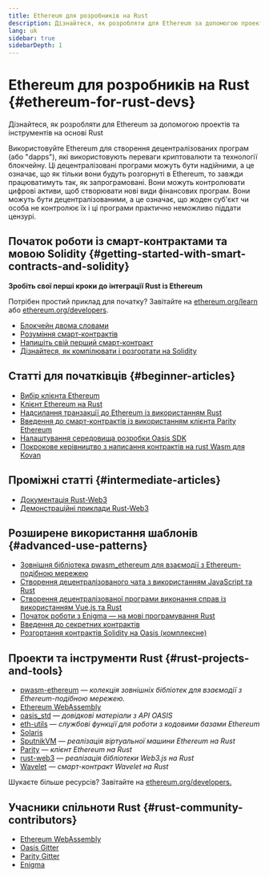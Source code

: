 ```yaml
---
title: Ethereum для розробників на Rust
description: Дізнайтеся, як розробляти для Ethereum за допомогою проектів та інструментів на основі Rust
lang: uk
sidebar: true
sidebarDepth: 1
---
```


# Ethereum для розробників на Rust {#ethereum-for-rust-devs}

<div class="featured">Дізнайтеся, як розробляти для Ethereum за допомогою проектів та інструментів на основі Rust</div>

Використовуйте Ethereum для створення децентралізованих програм (або "dapps"), які використовують переваги криптовалюти та технології блокчейну. Ці децентралізовані програми можуть бути надійними, а це означає, що як тільки вони будуть розгорнуті в Ethereum, то завжди працюватимуть так, як запрограмовані. Вони можуть контролювати цифрові активи, щоб створювати нові види фінансових програм. Вони можуть бути децентралізованими, а це означає, що жоден суб'єкт чи особа не контролює їх і ці програми практично неможливо піддати цензурі.

## Початок роботи із смарт-контрактами та мовою Solidity {#getting-started-with-smart-contracts-and-solidity}

**Зробіть свої перші кроки до інтеграції Rust із Ethereum**

Потрібен простий приклад для початку? Завітайте на [ethereum.org/learn](/uk/learn/) або [ethereum.org/developers](/uk/developers/).

- [Блокчейн двома словами](https://kauri.io/article/d55684513211466da7f8cc03987607d5/blockchain-explained)
- [Розуміння смарт-контрактів](https://kauri.io/article/e4f66c6079e74a4a9b532148d3158188/ethereum-101-part-5-the-smart-contract)
- [Напишіть свій перший смарт-контракт](https://kauri.io/article/124b7db1d0cf4f47b414f8b13c9d66e2/remix-ide-your-first-smart-contract)
- [Дізнайтеся, як компілювати і розгортати на Solidity](https://kauri.io/article/973c5f54c4434bb1b0160cff8c695369/understanding-smart-contract-compilation-and-deployment)

## Статті для початківців {#beginner-articles}

- [Вибір клієнта Ethereum](https://www.trufflesuite.com/docs/truffle/reference/choosing-an-ethereum-client)
- [Клієнт Ethereum на Rust](https://wiki.parity.io/Setup)
- [Надсилання транзакції до Ethereum із використанням Rust](https://kauri.io/article/97c85229c66445759bb0ce642224d364/sending-ethereum-transactions-with-rust)
- [Введення до смарт-контрактів із використанням клієнта Parity Ethereum](https://wiki.parity.io/Smart-Contracts)
- [Налаштування середовища розробки Oasis SDK](https://docs.oasis.dev/quickstart.html#set-up-the-oasis-sdk)
- [Покрокове керівництво з написання контрактів на rust Wasm для Kovan](https://github.com/paritytech/pwasm-tutorial)

## Проміжні статті {#intermediate-articles}

- [Документація Rust-Web3](https://tomusdrw.github.io/rust-web3/web3/index.html)
- [Демонстраційні приклади Rust-Web3](https://github.com/tomusdrw/rust-web3/blob/master/examples)

## Розширене використання шаблонів {#advanced-use-patterns}

- [Зовнішня бібліотека pwasm_ethereum для взаємодії з Ethereum-подібною мережею](https://paritytech.github.io/pwasm-ethereum/pwasm_ethereum/)
- [Створення децентралізованого чата з використанням JavaScript та Rust](https://medium.com/perlin-network/build-a-decentralized-chat-using-javascript-rust-webassembly-c775f8484b52)
- [Створення децентралізованої програми виконання справ із використанням Vue.js та Rust ](https://medium.com/@jjmace01/build-a-decentralized-todo-app-using-vue-js-rust-webassembly-5381a1895beb)
- [Початок роботи з Enigma — на мові програмування Rust](https://blog.enigma.co/getting-started-with-discovery-the-rust-programming-language-4d1e0b06de15)
- [Введення до секретних контрактів](https://blog.enigma.co/getting-started-with-enigma-an-intro-to-secret-contracts-cdba4fe501c2)
- [Розгортання контрактів Solidity на Oasis (комплексне)](https://docs.oasis.dev/tutorials/deploy-solidity.html#deploy-using-truffle)

## Проекти та інструменти Rust {#rust-projects-and-tools}

- [pwasm-ethereum](https://github.com/paritytech/pwasm-ethereum) — _колекція зовнішніх бібліотек для взаємодії з Ethereum-подібною мережею._
- [Ethereum WebAssembly](https://ewasm.readthedocs.io/en/mkdocs/)
- [oasis_std](https://docs.rs/oasis-std/0.2.7/oasis_std/) — _довідкові матеріали з API OASIS_
- [eth-utils](https://github.com/ethereum/eth-utils/) — _службові функції для роботи з кодовими базами Ethereum_
- [Solaris](https://github.com/paritytech/sol-rs)
- [SputnikVM](https://github.com/sorpaas/rust-evm) — _реалізація віртуальної машини Ethereum на Rust_
- [Parity](https://github.com/paritytech/parity-ethereum) — _клієнт Ethereum на Rust_
- [rust-web3](https://github.com/tomusdrw/rust-web3) — _реалізація бібліотеки Web3.js на Rust_
- [Wavelet](https://wavelet.perlin.net/docs/smart-contracts) — _смарт-контракт Wavelet на Rust_

Шукаєте більше ресурсів? Завітайте на [ethereum.org/developers.](/uk/developers/)

## Учасники спільноти Rust {#rust-community-contributors}

- [Ethereum WebAssembly](https://gitter.im/ewasm/Lobby)
- [Oasis Gitter](https://gitter.im/Oasis-official/Lobby)
- [Parity Gitter](https://gitter.im/paritytech/parity)
- [Enigma](https://discord.gg/SJK32GY)
